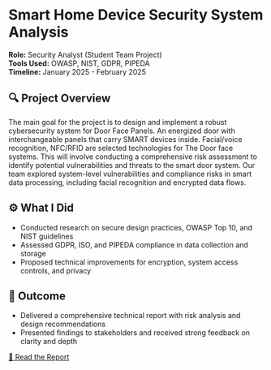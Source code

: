 # Smart Home Device Security System Analysis

**Role:** Security Analyst (Student Team Project)  
**Tools Used:** OWASP, NIST, GDPR, PIPEDA  
**Timeline:** January 2025 - February 2025

## 🔍 Project Overview
The main goal for the project is to design and implement a robust cybersecurity system for Door Face Panels. An energized door with interchangeable panels that carry SMART devices inside. Facial/voice recognition, NFC/RFID are selected technologies for The Door face systems. 
This will involve conducting a comprehensive risk assessment to identify potential vulnerabilities and threats to the smart door system.
Our team explored system-level vulnerabilities and compliance risks in smart data processing, including facial recognition and encrypted data flows. 

## ⚙️ What I Did
- Conducted research on secure design practices, OWASP Top 10, and NIST guidelines
- Assessed GDPR, ISO, and PIPEDA compliance in data collection and storage
- Proposed technical improvements for encryption, system access controls, and privacy

## 📝 Outcome
- Delivered a comprehensive technical report with risk analysis and design recommendations
- Presented findings to stakeholders and received strong feedback on clarity and depth

[📄 Read the Report](jc-romin.github.io/projects/JeanCarlaRomin-RiipenFinalSubmission.pdf) 
